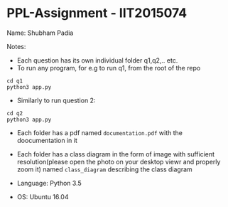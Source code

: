 # PPL-Assignment - IIT2015074

Name: Shubham Padia

Notes:
- Each question has its own individual folder q1,q2,.. etc.
- To run any program, for e.g to run q1, from the root of the repo
```
cd q1
python3 app.py
```
- Similarly to run question 2:
```
cd q2
python3 app.py
```
- Each folder has a pdf named `documentation.pdf` with the doocumentation in it
- Each folder has a class diagram in the form of image with sufficient resolution(please open the photo on your desktop viewr and properly zoom it) named `class_diagram` describing the class diagram

- Language: Python 3.5
- OS: Ubuntu 16.04